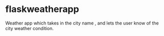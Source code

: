 # flaskweatherapp
Weather app which takes in the city name , and lets the user know of the city weather condition.
